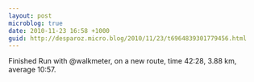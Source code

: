 ```yaml
---
layout: post
microblog: true
date: 2010-11-23 16:58 +1000
guid: http://desparoz.micro.blog/2010/11/23/t6964839301779456.html
---
```

Finished Run with @walkmeter, on a new route, time 42:28, 3.88 km, average 10:57.
